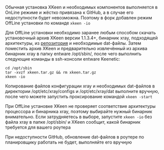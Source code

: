 Обычная установка XKeen и необходимых компонентов выполняется в OnLine режиме и жёстко привязана к GitHub, а в случае его недоступности будет невозможна. Поэтому в форк добавлен режим OffLine установки по команде `xkeen -io`

Для OffLine установки необходимо заранее любым способом скачать установочный архив XKeen версии 1.1.3.4+, бинарник xray, подходящей архитектуры, из [репозитория](https://github.com/XTLS/Xray-core/releases/latest) и необходимые dat-файлы. Затем поместить архив XKeen и предварительно извлечённый из архива бинарник xray в папку entware /opt/sbin/, после чего выполнить следующие команды в ssh-консоли entware Keenetic:

```
cd /opt/sbin
tar -xvzf xkeen.tar.gz && rm xkeen.tar.gz
xkeen -io
```

Копирование файлов конфигурации xray и необходимых dat-файлов в директории /opt/etc/xray/configs и /opt/etc/xray/dat выполните вручную, после чего можете запустить проксирование командой `xkeen -start`

При OffLine установке XKeen не проверяет соответствие архитектуры процессора и бинарника xray, поэтому выбирайте нужный бинарник внимательно. Если затрудняетесь в выборе, запустите `xkeen -io` без файла xray в папке /opt/sbin/ и XKeen сообщит, какой бинарник требуется для вашего роутера

При недоступности GitHub, обновление dat-файлов в роутере по планировщику работать не будет, выполняйте его вручную
